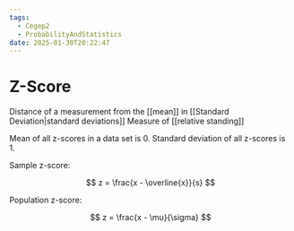 ```yaml
---
tags:
  - Cegep2
  - ProbabilityAndStatistics
date: 2025-01-30T20:22:47
---
```


# Z-Score

Distance of a measurement from the [[mean]] in [[Standard Deviation|standard deviations]]
Measure of [[relative standing]]

Mean of all z-scores in a data set is 0.
Standard deviation of all z-scores is 1.

Sample z-score:

$$
z = \frac{x - \overline{x}}{s}
$$

Population z-score:

$$
z = \frac{x - \mu}{\sigma}
$$